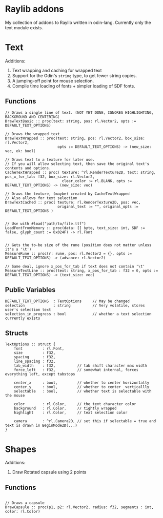 # Raylib addons

My collection of addons to Raylib written in odin-lang.
Currently only the text module exists.

# Text

Additions:
1. Text wrapping and caching for wrapped text
2. Support for the Odin's `string` type, to get fewer string copies.
3. A jumping-off point for mouse selection.
4. Compile time loading of fonts + simpler loading of SDF fonts.

## Functions

```odin
// Draws a single line of text. (NOT YET DONE, IGNORES HIGHLIGHTING, BACKGROUND AND CENTERING)
DrawTextBasic :: proc(text: string, pos: rl.Vector2, opts := DEFAULT_TEXT_OPTIONS)

// Draws the wrapped text
DrawTextWrapped :: proc(text: string, pos: rl.Vector2, box_size: rl.Vector2,
                        opts := DEFAULT_TEXT_OPTIONS) -> (new_size: vec, ok: bool)

// Draws text to a texture for later use.
// If you will allow selecting text, then save the original text's contents and options.
CacheTextWrapped :: proc( texture: ^rl.RenderTexture2D, text: string, pos_x_for_tab: f32, box_size: rl.Vector2,
                          clear_color := rl.BLANK, opts := DEFAULT_TEXT_OPTIONS) -> (new_size: vec)

// Draws the texture, (maybe) created by CacheTextWrapped
// Also allows for text selection
DrawTextCached :: proc( texture: rl.RenderTexture2D, pos: vec,
                        original_text := "", original_opts := DEFAULT_TEXT_OPTIONS )


// Use with #load("path/to/file.ttf")
LoadFontFromMemory :: proc(data: [] byte, text_size: int, SDF := false, glyph_count := 0x024F) -> rl.Font


// Gets the to-be size of the rune (position does not matter unless it's a '\t')
MeasureRune :: proc(r: rune, pos: rl.Vector2 = {}, opts := DEFAULT_TEXT_OPTIONS) -> (advance: rl.Vector2)

// Same deal, ignore x_pos_for_tab if text does not contain '\t'
MeasureTextLine :: proc(text: string, x_pos_for_tab : f32 = 0, opts := DEFAULT_TEXT_OPTIONS) -> (text_size: vec)
```

## Public Variables

```odin
DEFAULT_TEXT_OPTIONS  : TextOptions     // May be changed
selection             : string          // Very volatile, stores user's selection text
selection_in_progress : bool            // whether a text selection currently exists
```

## Structs

```odin
TextOptions :: struct {
    font         : rl.Font,
    size         : f32,
    spacing      : f32,
    line_spacing : f32,
    tab_width    : f32,          // tab shift character max width
    force_left   : f32,          // somewhat internal, forces everything left, except tabstops

    center_x     : bool,         // whether to center horizontally
    center_y     : bool,         // whether to center  verticallly
    selectable   : bool,         // whether text is selectable with the mouse

    color        : rl.Color,     // the text character color
    background   : rl.Color,     // tightly wrapped
    highlight    : rl.Color,     // text selection color

    camera       : ^rl.Camera2D, // set this if selectable = true and text is drawn in BeginMode2D(...)
}
```

# Shapes

Additions:
1. Draw Rotated capsule using 2 points

## Functions

```odin

// Draws a capsule
DrawCapsule :: proc(p1, p2: rl.Vector2, radius: f32, segments : int, color: rl.Color)

```
